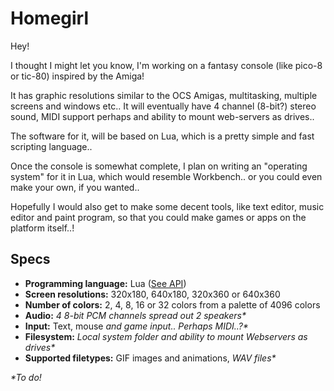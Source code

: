 Homegirl
========
Hey!

I thought I might let you know, I'm working on a fantasy console (like pico-8 or tic-80) inspired by the Amiga!

It has graphic resolutions similar to the OCS Amigas, multitasking, multiple screens and windows etc.. It will eventually have 4 channel (8-bit?) stereo sound, MIDI support perhaps and ability to mount web-servers as drives..

The software for it, will be based on Lua, which is a pretty simple and fast scripting language..

Once the console is somewhat complete, I plan on writing an "operating system" for it in Lua, which would resemble Workbench.. or you could even make your own, if you wanted..

Hopefully I would also get to make some decent tools, like text editor, music editor and paint program, so that you could make games or apps on the platform itself..!

Specs
-----
 - **Programming language:** Lua ([See API](./api.md))
 - **Screen resolutions:** 320x180, 640x180, 320x360 or 640x360
 - **Number of colors:** 2, 4, 8, 16 or 32 colors from a palette of 4096 colors
 - **Audio:** _4 8-bit PCM channels spread out 2 speakers*_
 - **Input:** Text, mouse _and game input.. Perhaps MIDI..?*_
 - **Filesystem:** _Local system folder and ability to mount Webservers as drives*_
 - **Supported filetypes:** GIF images and animations, _WAV files*_

_*To do!_